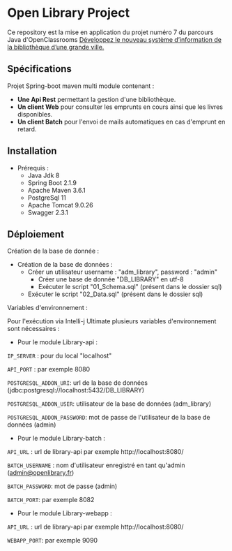 # Open Library Project

Ce repository est la mise en application du projet numéro 7 du parcours Java d'OpenClassrooms [Développez le nouveau système d’information de la bibliothèque d’une grande ville.](https://openclassrooms.com/fr/projects/124/assignment)

## Spécifications

Projet Spring-boot maven multi module contenant :

  * __Une Api Rest__ permettant la gestion d'une bibliothèque.
  * __Un client Web__ pour consulter les emprunts en cours ainsi que les livres disponibles.
  * __Un client Batch__ pour l'envoi de mails automatiques en cas d'emprunt en retard.
  
## Installation

  * Prérequis :
    * Java Jdk 8
    * Spring Boot 2.1.9
    * Apache Maven 3.6.1
    * PostgreSql 11
    * Apache Tomcat 9.0.26
    * Swagger 2.3.1

## Déploiement

  Création de la base de donnée :
  
  * Création de la base de données :
    * Créer un utilisateur username : "adm_library", password : "admin"
	  * Créer une base de donnée "DB_LIBRARY" en utf-8
	  * Exécuter le script "01_Schema.sql" (présent dans le dossier sql)
    * Exécuter le script "02_Data.sql" (présent dans le dossier sql)

  Variables d'environnement :
  
   Pour l'exécution via Intelli-j Ultimate plusieurs variables d'environnement sont nécessaires :
   
   * Pour le module Library-api :
    
   ```IP_SERVER``` : pour du local "localhost"    
   
   ```API_PORT``` : par exemple 8080
   
   ```POSTGRESQL_ADDON_URI```: url de la base de données (jdbc:postgresql://localhost:5432/DB_LIBRARY)
   
   ```POSTGRESQL_ADDON_USER```: utilisateur de la base de données (adm_library)
   
   ```POSTGRESQL_ADDON_PASSWORD```: mot de passe de l'utilisateur de la base de données (admin)
   
   * Pour le module Library-batch :
   
   ```API_URL``` : url de library-api par exemple http://localhost:8080/
   
   ```BATCH_USERNAME``` : nom d'utilisateur enregistré en tant qu'admin (admin@openlibrary.fr)
   
   ```BATCH_PASSWORD```: mot de passe (admin)
   
   ```BATCH_PORT```: par exemple 8082
   
   * Pour le module Library-webapp :
   
   ```API_URL``` : url de library-api par exemple http://localhost:8080/
   
   ```WEBAPP_PORT```: par exemple 9090
   
    
   
    
